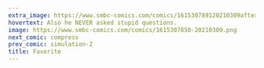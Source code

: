 ```yaml
---
extra_image: https://www.smbc-comics.com/comics/161530789120210309after.png
hovertext: Also he NEVER asked stupid questions.
image: https://www.smbc-comics.com/comics/1615307850-20210309.png
next_comic: compress
prev_comic: simulation-2
title: Favorite
---
```


